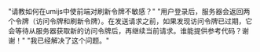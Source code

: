 "请教如何在umijs中使前端对刷新令牌不敏感？"
"用户登录后，服务器会返回两个令牌（访问令牌和刷新令牌）。在发送请求之前，如果发现访问令牌已过期，它会等待从服务器获取新的访问令牌后，再继续当前请求。谁能提供参考代码？谢谢！"
"我已经解决了这个问题。"
